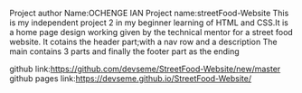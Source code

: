 Project author Name:OCHENGE IAN
Project name:streetFood-Website
This is my independent project 2 in my beginner learning of HTML and CSS.It is a home page design working given by the technical mentor for a
street food website.
It cotains the header part;with a nav row and a description
The main contains 3 parts and finally the footer part as the ending

github link:https://github.com/devseme/StreetFood-Website/new/master
github pages link:https://devseme.github.io/StreetFood-Website/
